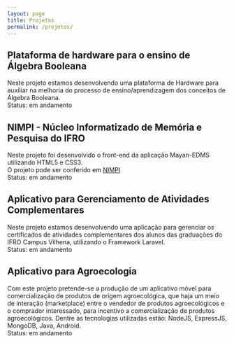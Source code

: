 ```yaml
---
layout: page
title: Projetos
permalink: /projetos/
---
```


## Plataforma de hardware para o ensino de Álgebra Booleana
Neste projeto estamos desenvolvendo uma plataforma de Hardware para auxiliar na melhoria do processo de ensino/aprendizagem dos conceitos de Álgebra Booleana.<br>
Status: em andamento

## NIMPI - Núcleo Informatizado de Memória e Pesquisa do IFRO
Neste projeto foi desenvolvido o front-end da aplicação Mayan-EDMS utilizando HTML5 e CSS3.<br>
O projeto pode ser conferido em [NIMPI](http://nimpi.ifro.edu.br/)<br>
Status: em andamento

## Aplicativo para Gerenciamento de Atividades Complementares
Neste projeto estamos desenvolvendo uma aplicação para gerenciar os certificados de atividades complementares dos alunos das graduações do IFRO Campus Vilhena, utilizando o Framework Laravel.<br>
Status: em andamento

## Aplicativo para Agroecologia
Com este projeto pretende-se a produção de um aplicativo móvel para comercialização de produtos de origem agroecológica, que haja um meio de interação (marketplace) entre o vendedor de produtos agroecológicos e o comprador interessado, para incentivo a comercialização de produtos agroecológicos. Dentre as tecnologias utilizadas estão: NodeJS, ExpressJS, MongoDB, Java, Android.<br>
Status: em andamento